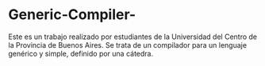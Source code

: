 # Generic-Compiler-
Este es un trabajo realizado por estudiantes de la Universidad del Centro de la Provincia de Buenos Aires. Se trata de un compilador para un lenguaje genérico y simple, definido por una cátedra.
